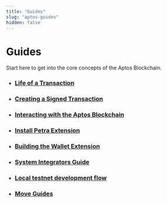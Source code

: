 ```yaml
---
title: "Guides"
slug: "aptos-guides"
hidden: false
---
```


# Guides

Start here to get into the core concepts of the Aptos Blockchain.

- ### [Life of a Transaction](basics-life-of-txn.md)
- ### [Creating a Signed Transaction](sign-a-transaction.md)
- ### [Interacting with the Aptos Blockchain](interacting-with-the-blockchain.md)
- ### [Install Petra Extension](install-petra-wallet-extension)
- ### [Building the Wallet Extension](building-wallet-extension.md)
- ### [System Integrators Guide](system-integrators-guide.md)
- ### [Local testnet development flow](local-testnet-dev-flow.md)
- ### [Move Guides](./move-guides/index.md)


